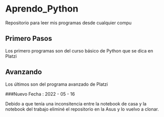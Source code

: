 # Aprendo_Python
Repositorio para leer mis programas desde cualquier compu

## Primero Pasos
Los primero programas son del curso básico de Python que se dica en Platzi

## Avanzando
Los últimos son del programa avanzado de Platzi

###Nuevo
Fecha : 2022 - 05 - 16

Debido a que tenía una inconsitencia entre la notebook de casa y la notebook del trabajo eliminé el repositorio en la Asus y lo vuelvo a clonar. 
